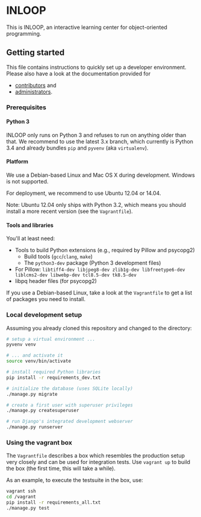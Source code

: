 # INLOOP

This is INLOOP, an interactive learning center for object-oriented programming.

## Getting started

This file contains instructions to quickly set up a developer environment.
Please also have a look at the documentation provided for

* [contributors](docs/HACKING.md) and
* [administrators](docs/DEPLOY.md).

### Prerequisites

#### Python 3

INLOOP only runs on Python 3 and refuses to run on anything older than that.
We recommend to use the latest 3.x branch, which currently is Python 3.4 and
already bundles `pip` and `pyvenv` (aka `virtualenv`).

#### Platform

We use a Debian-based Linux and Mac OS X during development. Windows is not
supported.

For deployment, we recommend to use Ubuntu 12.04 or 14.04.

Note: Ubuntu 12.04 only ships with Python 3.2, which means you should install
a more recent version (see the `Vagrantfile`).

#### Tools and libraries

You'll at least need:

* Tools to build Python extensions (e.g., required by Pillow and psycopg2)
    * Build tools (`gcc`/`clang`, `make`)
    * The `python3-dev` package (Python 3 development files)
* For Pillow: `libtiff4-dev libjpeg8-dev zlib1g-dev libfreetype6-dev liblcms2-dev libwebp-dev tcl8.5-dev tk8.5-dev`
* libpq header files (for psycopg2)

If you use a Debian-based Linux, take a look at the `Vagrantfile` to get a
list of packages you need to install.

### Local development setup

Assuming you already cloned this repository and changed to the directory:

```bash
# setup a virtual environment ...
pyvenv venv

# ... and activate it
source venv/bin/activate

# install required Python libraries
pip install -r requirements_dev.txt

# initialize the database (uses SQLite locally)
./manage.py migrate

# create a first user with superuser privileges
./manage.py createsuperuser

# run Django's integrated development webserver
./manage.py runserver
```

### Using the vagrant box

The `Vagrantfile` describes a box which resembles the production setup very
closely and can be used for integration tests. Use `vagrant up` to build the
box (the first time, this will take a while).

As an example, to execute the testsuite in the box, use:

```bash
vagrant ssh
cd /vagrant
pip install -r requirements_all.txt
./manage.py test
```
